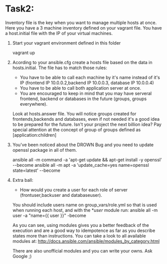 # Task2:

Inventory file is the key when you want to manage multiple hosts at once. Here you have a 3 machine inventory defined on your vagrant file. You have a host.initial file with the IP of your virtual machines.

1. Start your vagrant environment defined in this folder

    vagrant up

2. Acording to your ansible.cfg create a hosts file based on the data in hosts.initial. The file has to match those rules:
    * You have to be able to call each machine by it's name instead of it's IP (frontend IP 10.0.0.2,backend IP 10.0.0.3, database IP 10.0.0.4)
    * You have to be able to call both application server at once.
    * You are encouraged to keep in mind that you may have serveral frontend, backend or databases in the future (groups, groups everywhere). 

    Look at hosts.answer file. You will notice groups created for frontends,backends and databases, even if not needed it's a good idea to be prepared for the future. Isn't your project the next billion idea? Pay special attention at the concept of group of groups defined as [application:children]
  
3. You've been noticed about the DROWN Bug and you need to update openssl package in all of them.

    ansible all -m command -a 'apt-get update && apt-get install -y openssl' --become
    ansible all -m apt -a 'update_cache=yes name=openssl state=latest' --become

4. Extra ball:
    * How would you create a user for each role of server (frontuser,backuser and databaseuser).

    You should include users name on group_vars/role.yml so that is used when running each host, and with the **user* module run:
    ansible all -m user -a "name={{ user }}" -become

    As you can see, using modules gives you a better feedback of the execution and are a good way to idempotence as far as you describe states more than instructions. You can take a look to all available modules at:
    http://docs.ansible.com/ansible/modules_by_category.html

    There are also unofficial modules and you can write your owns. Ask Google ;)
